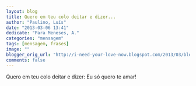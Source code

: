 ```yaml
---
layout: blog
title: Quero em teu colo deitar e dizer...
author: "Paulino, Luís"
date: "2013-03-06 13:41"
dedicate: "Para Meneses, A."
categories: "mensagem"
tags: [mensagem, frases]
image: ""
blogger_orig_url: "http://i-need-your-love-now.blogspot.com/2013/03/blog-post.html"
comments: false
---
```

Quero em teu colo deitar e dizer: Eu só quero te amar!
